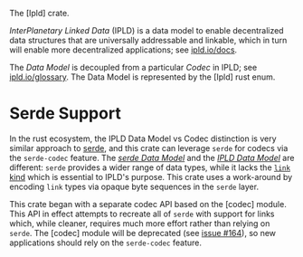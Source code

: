 The [Ipld] crate.

*InterPlanetary Linked Data* (IPLD) is a data model to enable decentralized data structures that are universally addressable and linkable, which in turn will enable more decentralized applications; see [ipld.io/docs](https://ipld.io/docs/).

The *Data Model* is decoupled from a particular *Codec* in IPLD; see [ipld.io/glossary](https://ipld.io/glossary/). The Data Model is represented by the [Ipld] rust enum.

# Serde Support

In the rust ecosystem, the IPLD Data Model vs Codec distinction is very similar approach to [serde](https://serde.rs), and this crate can leverage `serde` for codecs via the `serde-codec` feature. The [*serde Data Model*](https://serde.rs/data-model.html#types) and the [*IPLD Data Model*](https://ipld.io/glossary/#data-model) are different: `serde` provides a wider range of data types, while it lacks the [`link` kind](https://ipld.io/glossary/#link) which is essential to IPLD's purpose. This crate uses a work-around by encoding `link` types via opaque byte sequences in the `serde` layer.

This crate began with a separate codec API based on the [codec] module. This API in effect attempts to recreate all of `serde` with support for links which, while cleaner, requires much more effort rather than relying on `serde`. The [codec] module will be deprecated (see [issue #164](https://github.com/ipld/libipld/issues/164)), so new applications should rely on the `serde-codec` feature.
